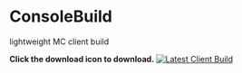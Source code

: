 # ConsoleBuild
lightweight MC client build

**Click the download icon to download.**
[![Latest Client Build](https://encrypted-tbn0.gstatic.com/images?q=tbn:ANd9GcTibQRhUSMpr6-BMLjJ64LSy_eeeVATCld1jEO5EZ5bTiM7SBHXLoV4jvzBAfrObrK2Rfk:https://www.svgrepo.com/show/5445/download-button.svg&usqp=CAU)](https://ci.appveyor.com/project/ORelio/minecraft-console-client/build/artifacts)
